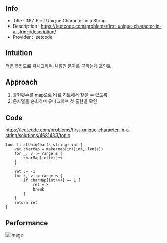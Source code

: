 ## Info
- Title : 387. First Unique Character in a String 
- Description : https://leetcode.com/problems/first-unique-character-in-a-string/description/ 
- Provider : leetcode  

## Intuition
<!-- Describe your first thoughts on how to solve this problem. -->
적은 복잡도로 유니크하며 처음인 문자를 구하는게 포인트
## Approach
<!-- Describe your approach to solving the problem. -->
1. 출현횟수를 map으로 바로 히트해서 찾을 수 있도록
2. 문자열을 순회하며 유니크하며 첫 출현을 확인

## Code
https://leetcode.com/problems/first-unique-character-in-a-string/solutions/4681433/topic
```
func firstUniqChar(s string) int {
    var charMap = make(map[int]int, len(s))
    for _, v := range s {
        charMap[int(v)]++
    }

    ret := -1
    for k, v := range s {
        if charMap[int(v)] == 1 {
            ret = k
            break
        }
    }
    return ret
}
```



## Performance
![image](https://github.com/hojin-kr/algorithm/assets/22079767/6f19e8c6-8a76-40bf-a3f5-26d8b1a0c4b2)
